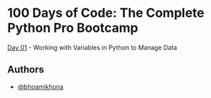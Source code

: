 # 100 Days of Code: The Complete Python Pro Bootcamp

[Day 01]() - Working with Variables in Python to Manage Data

## Authors

- [@bhoamikhona](https://github.com/bhoamikhona)
